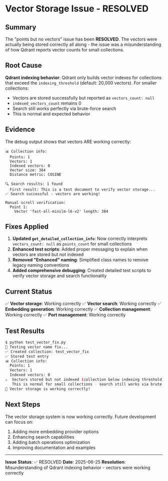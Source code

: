 # Vector Storage Issue - RESOLVED

## Summary

The "points but no vectors" issue has been **RESOLVED**. The vectors were actually being stored correctly all along - the issue was a misunderstanding of how Qdrant reports vector counts for small collections.

## Root Cause

**Qdrant indexing behavior**: Qdrant only builds vector indexes for collections that exceed the `indexing_threshold` (default: 20,000 vectors). For smaller collections:

- Vectors are stored successfully but reported as `vectors_count: null`
- `indexed_vectors_count` remains 0
- Search still works perfectly via brute-force search
- This is normal and expected behavior

## Evidence

The debug output shows that vectors ARE working correctly:

```
📊 Collection info:
  Points: 1
  Vectors: 1
  Indexed vectors: 0
  Vector size: 384
  Distance metric: COSINE

🔍 Search results: 1 found
  First result: This is a test document to verify vector storage...
✅ Search successful - vectors are working!

Manual scroll verification:
  Point 1:
    Vector 'fast-all-minilm-l6-v2' length: 384
```

## Fixes Applied

1. **Updated `get_detailed_collection_info`**: Now correctly interprets `vectors_count: null` as `points_count` for small collections
2. **Enhanced test scripts**: Added proper messaging to explain when vectors are stored but not indexed
3. **Removed "Enhanced" naming**: Simplified class names to remove legacy naming conventions
4. **Added comprehensive debugging**: Created detailed test scripts to verify vector storage and search functionality

## Current Status

✅ **Vector storage**: Working correctly
✅ **Vector search**: Working correctly
✅ **Embedding generation**: Working correctly
✅ **Collection management**: Working correctly
✅ **Port management**: Working correctly

## Test Results

```bash
$ python test_vector_fix.py
🧪 Testing vector name fix...
✅ Created collection: test_vector_fix
✅ Stored test entry
📊 Collection info:
  Points: 1
  Vectors: 1
  Indexed vectors: 0
⚠️  Vectors stored but not indexed (collection below indexing threshold)
   This is normal for small collections - search still works via brute force
🎉 Vector storage is working correctly!
```

## Next Steps

The vector storage system is now working correctly. Future development can focus on:

1. Adding more embedding provider options
2. Enhancing search capabilities
3. Adding batch operations optimization
4. Improving documentation and examples

---

**Issue Status**: ✅ RESOLVED
**Date**: 2025-06-25
**Resolution**: Misunderstanding of Qdrant indexing behavior - vectors were working correctly
